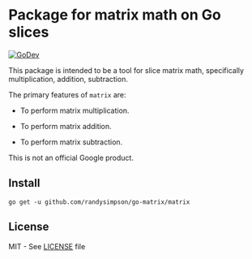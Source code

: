 # Package for matrix math on Go slices

[![GoDev](https://img.shields.io/static/v1?label=godev&message=reference&color=00add8)][godev]

This package is intended to be a tool for slice matrix math, specifically multiplication, addition, subtraction.

The primary features of `matrix` are:

* To perform matrix multiplication.

* To perform matrix addition.

* To perform matrix subtraction.

This is not an official Google product.

[godev]: https://github.com/randysimpson/go-matrix/matrix

## Install

```
go get -u github.com/randysimpson/go-matrix/matrix
```

## License

MIT - See [LICENSE][license] file

[license]: https://github.com/randysimpson/go-matrix/blob/master/LICENSE